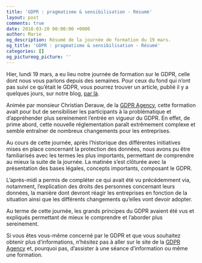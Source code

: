 ```yaml
---
title: 'GDPR : pragmatisme & sensibilisation - Résumé'
layout: post
comments: true
date: 2018-03-20 00:00:00 +0000
author: Marie
og_description: Résumé de la journée de formation du 19 mars.
og_title: 'GDPR : pragmatisme & sensibilisation - Résumé'
categories: []
og_pictureog_picture: ''
---
```

Hier, lundi 19 mars, a eu lieu notre journée de formation sur le GDPR, celle dont nous vous parlons depuis des semaines. Pour ceux du fond qui n’ont pas suivi ce qu’était le GDPR, vous pourrez trouver un article, publié il y a quelques jours, sur notre blog, [par là](http://www.greenlab-coworking.com/blog/2018/03/13/mais-qu-est-ce-que-le-gdpr/). 

<!--more-->

Animée par monsieur Christian Derauw, de la [GDPR Agency](https://gdpr.agency/), cette formation avait pour but de sensibiliser les participants à la problématique et d’appréhender plus sereinement l’entrée en vigueur du GDPR. En effet, de prime abord, cette nouvelle réglementation paraît extrêmement complexe et semble entraîner de nombreux changements pour les entreprises.

Au cours de cette journée, après l’historique des différentes initiatives mises en place concernant la protection des données, nous avons pu être familiarisés avec les termes les plus importants, permettant de comprendre au mieux la suite de la journée. La matinée s’est clôturée avec la présentation des bases légales, concepts importants, composant le GDPR.

L’après-midi a permis de compléter ce qui avait été vu précédemment via, notamment, l’explication des droits des personnes concernant leurs données, la manière dont devront réagir les entreprises en fonction de la situation ainsi que les différents changements qu’elles vont devoir adopter. 

Au terme de cette journée, les grands principes du GDPR avaient été vus et expliqués permettant de mieux le comprendre et l’aborder plus sereinement. 

Si vous êtes vous-même concerné par le GDPR et que vous souhaitez obtenir plus d’informations, n’hésitez pas à aller sur le site de la [GDPR Agency](https://gdpr.agency/) et, pourquoi pas, d’assister à une séance d’information ou même une formation.